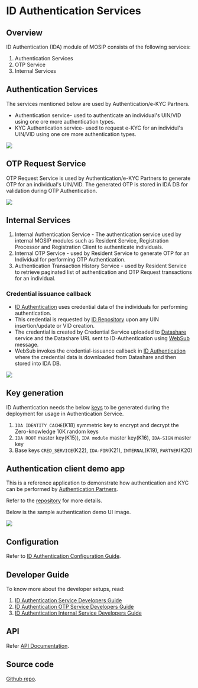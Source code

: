 # ID Authentication Services

## Overview

ID Authentication (IDA) module of MOSIP consists of the following services:

1. Authentication Services
2. OTP Service
3. Internal Services

## Authentication Services

The services mentioned below are used by Authentication/e-KYC Partners.

* Authentication service- used to authenticate an individual's UIN/VID using one ore more authentication types.
* KYC Authentication service- used to request e-KYC for an individul's UIN/VID using one ore more authentication types.

![](\_images/authentication-service.png)

## OTP Request Service

OTP Request Service is used by Authentication/e-KYC Partners to generate OTP for an individual's UIN/VID. The generated OTP is stored in IDA DB for validation during OTP Authentication.

![](\_images/authentication-otp-service.png)

## Internal Services

1. Internal Authentication Service - The authentication service used by internal MOSIP modules such as Resident Service, Registration Processor and Registration Client to authenticate individuals.
2. Internal OTP Service - used by Resident Service to generate OTP for an Individual for performing OTP Authentication.
3. Authentication Transaction History Service - used by Resident Service to retrieve paginated list of authentication and OTP Request transactions for an individual.

### Credential issuance callback

* [ID Authentication](id-authentication.md) uses credential data of the individuals for performing authentication.
* This credential is requested by [ID Repository](id-repository.md) upon any UIN insertion/update or VID creation.
* The credential is created by Credential Service uploaded to [Datashare](datashare.md) service and the Datashare URL sent to ID-Authentication using [WebSub](websub.md) message.
* WebSub invokes the credential-issuance callback in [ID Authentication](id-authentication.md) where the credential data is downloaded from Datashare and then stored into IDA DB.

![](\_images/ida-credential-flow.png)

## Key generation

ID Authentication needs the below [keys](keys.md) to be generated during the deployment for usage in Authentication Service.

1. `IDA IDENTITY_CACHE`(K18) symmetric key to encrypt and decrypt the Zero-knowledge 10K random keys
2. `IDA ROOT` master key(K15)), `IDA module` master key(K16), `IDA-SIGN` master key
3. Base keys `CRED_SERVICE`(K22), `IDA-FIR`(K21), `INTERNAL`(K19), `PARTNER`(K20)

## Authentication client demo app

This is a reference application to demonstrate how authentication and KYC can be performed by [Authentication Partners](partners.md#partner-types).

Refer to the [repository](https://github.com/mosip/authentication-demo-ui/tree/release-1.2.0) for more details.

Below is the sample authentication demo UI image.

![](\_images/sample-auth-demo-ui.png)

## Configuration

Refer to [ID Authentication Configuration Guide](https://github.com/mosip/id-authentication/blob/release-1.2.0/docs/configuration.md).

## Developer Guide

To know more about the developer setups, read:

1. [ID Authentication Service Developers Guide](https://docs.mosip.io/1.2.0/modules/id-authentication-services/id-authentication-service-developer-guide)
2. [ID Authentication OTP Service Developers Guide](https://docs.mosip.io/1.2.0/modules/id-authentication-services/id-authentication-otp-service-developers-guide)
3. [ID Authentication Internal Service Developers Guide](https://docs.mosip.io/1.2.0/modules/id-authentication-services/id-authentication-internal-service-developer-guide)

## API

Refer [API Documentation](https://mosip.github.io/documentation/1.2.0/1.2.0.html).

## Source code

[Github repo](https://github.com/mosip/id-authentication/tree/release-1.2.0).

